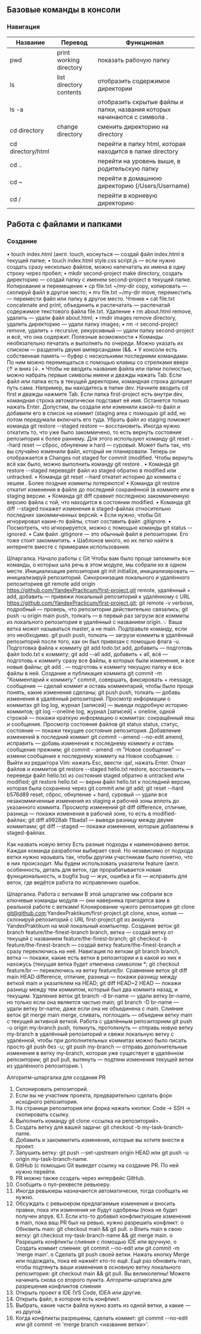 ## Базовые команды в консоли
### Навигация

|Название|Перевод|Функционал|
|-|---|-------|
|pwd|print working directory|показать рабочую папку|
|ls|list directory contents|отобразить содержимое директории|
|ls -a| |отобразить скрытые файлы и папки, названия которых начинаются с символа .|
|cd directory|change directory|сменить директорию на directory|
|cd directory/html||перейти в папку html, которая находится в папке directory|
|cd ..||перейти на уровень выше, в родительскую папку|
|cd ~||перейти в домашнюю директорию (/Users/Username)|
|cd /||перейти в корневую директорию|

## Работа с файлами и папками
### Создание
•	touch index.html (англ. touch, коснуться — создай файл index.html в текущей папке;
•	touch index.html style.css script.js — если нужно создать сразу несколько файлов, можно напечатать их имена в одну строку через пробел;
•	mkdir second-project make directory, создать директорию — создай папку с именем second-project в текущей папке.
Копирование и перемещение
•	cp file.txt ~/my-dir copy, копировать — скопируй файл в другое место;
•	mv file.txt ~/my-dir move, переместить — перемести файл или папку в другое место.
Чтение
•	cat file.txt concatenate and print, объединить и распечатать — распечатай содержимое текстового файла file.txt.
Удаление
•	rm about.html remove, удалить — удали файл about.html;
•	rmdir images remove directory, удалить директорию — удали папку images;
•	rm -r second-project remove, удалить + recursive, рекурсивный — удали папку second-project и всё, что она содержит.
Полезные возможности
•	Команды необязательно печатать и выполнять по очереди. Можно указать их списком — разделить двумя амперсандами (&&.
•	У консоли есть собственная память — буфер с несколькими последними командами. По ним можно перемещаться с помощью клавиш со стрелками вверх (↑ и вниз (↓.
•	Чтобы не вводить название файла или папки полностью, можно набрать первые символы имени и дважды нажать Tab. Если файл или папка есть в текущей директории, командная строка допишет путь сама.
Например, вы находитесь в папке dev. Начните вводить cd first и дважды нажмите Tab. Если папка first-project есть внутри dev, командная строка автоматически подставит её имя. Останется только нажать Enter.
Допустим, вы создали или изменили какой-то файл и добавили его в список на коммит (staging area с помощью git add, но потом передумали включать его туда. Убрать файл из staging поможет команда git restore --staged <file> restore — восстановить.
Иногда нужно откатить то, что уже было закоммичено, то есть вернуть состояние репозитория к более раннему. Для этого используют команду git reset --hard <commit hash> reset — сброс, обнуление и hard — суровый.
Может быть так, что вы случайно изменили файл, который не планировали. Теперь он отображается в Changes not staged for commit (modified. Чтобы вернуть всё как было, можно выполнить команду git restore <file>.
•	Команда git restore --staged <file> переведёт файл из staged обратно в modified или untracked.
•	Команда git reset --hard <commit hash> откатит историю до коммита с хешем <hash>. Более поздние коммиты потеряются!
•	Команда git restore <file> откатит изменения в файле до последней сохранённой (в коммите или в staging версии.
•	Команда git diff сравнит последнюю закоммиченную версию файла с той, что находится в состоянии modified.
•	Команда git diff --staged покажет изменения в staged-файлах относительно последних закоммиченных версий.
•	Если нужно, чтобы Git игнорировал какие-то файлы, стоит составить файл .gitignore.
•	Посмотреть, что игнорируется, можно с помощью команды git status --ignored.
•	Сам файл .gitignore — это обычный файл в репозитории. Его тоже стоит закоммитить.
•	Шаблонов много, но их легко найти в интернете вместе с примерами использования.


Шпаргалка. Начало работы с Git
Чтобы вам было проще запомнить все команды, о которых шла речь в этом модуле, мы собрали их в одном месте.
Инициализация репозитория
git init initialize, инициализировать — инициализируй репозиторий.
Синхронизация локального и удалённого репозиториев
git remote add origin https://github.com/YandexPracticum/first-project.git remote, удалённый + add, добавить — привяжи локальный репозиторий к удалённому с URL https://github.com/YandexPracticum/first-project.git;
git remote -v verbose, подробный — проверь, что репозитории действительно связались;
git push -u origin main push, толкать — в первый раз загрузи все коммиты из локального репозитория в удалённый с названием origin.
💡 Ваша ветка может называться master, а не main. Подправьте команду, если это необходимо.
git push push, толкать — загрузи коммиты в удалённый репозиторий после того, как он был привязан с помощью флага -u.
Подготовка файла к коммиту
git add todo.txt add, добавить — подготовь файл todo.txt к коммиту;
git add --all add, добавить + all, всё — подготовь к коммиту сразу все файлы, в которых были изменения, и все новые файлы;
git add . — подготовь к коммиту текущую папку и все файлы в ней.
Создание и публикация коммита
git commit -m "Комментарий к коммиту." commit, совершать, фиксировать + message, сообщение — сделай коммит и оставь комментарий, чтобы было проще понять, какие изменения сделаны;
git push push, толкать — добавь изменения в удалённый репозиторий.
Просмотр информации о коммитах
git log log, журнал [записей] — выведи подробную историю коммитов;
git log --oneline log, журнал [записей] + oneline, одной строкой — покажи краткую информацию о коммитах: сокращённый хеш и сообщение.
Просмотр состояния файлов
git status status, статус, состояние — покажи текущее состояние репозитория.
Добавление изменений в последний коммит
git commit --amend --no-edit amend, исправить — добавь изменения к последнему коммиту и оставь сообщение прежним;
git commit --amend -m "Новое сообщение" — измени сообщение к последнему коммиту на Новое сообщение.
💡 Выйти из редактора Vim: нажать Esc, ввести :qa!, нажать Enter.
Откат файлов и коммитов
git restore --staged hello.txt restore, восстановить — переведи файл hello.txt из состояния staged обратно в untracked или modified;
git restore hello.txt — верни файл hello.txt к последней версии, которая была сохранена через git commit или git add;
git reset --hard b576d89 reset, сброс, обнуление + hard, суровый — удали все незакоммиченные изменения из staging и рабочей зоны вплоть до указанного коммита.
Просмотр изменений
git diff difference, отличие, разница — покажи изменения в рабочей зоне, то есть в modified-файлах;
git diff a9928ab 11bada1 — выведи разницу между двумя коммитами;
git diff --staged — покажи изменения, которые добавлены в staged-файлах.

Как назвать новую ветку
Есть разные подходы к наименованию веток. Каждая команда разработки выбирает свой. Но независимо от подхода ветки нужно называть так, чтобы другим участникам было понятно, что в них происходит.
Мы будем использовать указатели feature (англ. особенность, деталь для веток, где прорабатывается новая функциональность, и bugfix bug — жук, ошибка и fix — исправить для веток, где ведётся работа по исправлению ошибок.

Шпаргалка. Работа с ветками
В этой шпаргалке мы собрали все ключевые команды модуля — они наверняка пригодятся вам в реальной работе с ветками!
Клонирование чужого репозитория
git clone git@github.com:YandexPraktikum/first-project.git clone, клон, копия — склонируй репозиторий с URL first-project.git из аккаунта YandexPraktikum на мой локальный компьютер.
Создание веток
git branch feature/the-finest-branch branch, ветка — создай ветку от текущей с названием feature/the-finest-branch;
git checkout -b feature/the-finest-branch — создай ветку feature/the-finest-branch и сразу переключись на неё.
Навигация по веткам
git branch branch, ветка — покажи, какие есть ветки в репозитории и в какой из них я нахожусь (текущая ветка будет отмечена символом *;
git checkout feature/br — переключись на ветку feature/br.
Сравнение веток
git diff main HEAD difference, отличие, разница — покажи разницу между веткой main и указателем на HEAD;
git diff HEAD~2 HEAD — покажи разницу между тем коммитом, который был два коммита назад, и текущим.
Удаление веток
git branch -d br-name — удали ветку br-name, но только если она является частью main;
git branch -D br-name — удали ветку br-name, даже если она не объединена с main.
Слияние веток
git merge main merge, сливать, поглощать — объедини ветку main с текущей активной веткой. 
Работа с удалённым репозиторием
git push -u origin my-branch push, толкнуть, протолкнуть — отправь новую ветку my-branch в удалённый репозиторий и свяжи локальную ветку с удалённой, чтобы при дополнительных коммитах можно было писать просто git push без -u;
git push my-branch — отправь дополнительные изменения в ветку my-branch, которая уже существует в удалённом репозитории;
git pull pull, вытянуть — подтяни изменения текущей ветки из удалённого репозитория.
\


Алгоритм-шпаргалка для создания PR
1.	Склонировать репозиторий.
1.	Если вы не участник проекта, предварительно сделать форк исходного репозитория.
2.	На странице репозитория или форка нажать кнопки: Code → SSH → скопировать ссылку.
3.	Выполнить команду git clone <ссылка на репозиторий>.
2.	Создать ветку для вашей задачи: git checkout -b my-task-branch-name.
3.	Добавить и закоммитить изменения, которые вы хотите внести в проект.
4.	Запушить ветку: git push --set-upstream origin HEAD или git push -u origin my-task-branch-name.
1.	GitHub (с помощью Git выведет ссылку на создание PR. По ней нужно перейти.
2.	PR можно также создать через интерфейс GitHub.
5.	Сообщить о пул-реквесте ревьюеру.
1.	Иногда ревьюеры назначаются автоматически, тогда сообщать не нужно.
6.	Обсуждать с ревьюером предлагаемые изменения и вносить правки, пока эти изменения не будут одобрены (пока не будет получен апрув. 
6.1. Если кто-то добавил конфликтующие изменения в main, пока ваш PR был на ревью, нужно разрешить конфликт: 
o	Обновить main: git checkout main && git pull.
o	Влить main в свою ветку: git checkout my-task-branch-name && git merge main.
o	Разрешить конфликты слияния с помощью IDE или вручную.
o	Создать коммит слияния: git commit --no-edit или git commit -m 'merge main'.
o	Сделать git push своей ветки.
	Нажать кнопку Merge или подождать, пока её нажмёт кто-то ещё.
	Ещё раз обновить main, чтобы подтянуть ваши изменения в основную ветку локального репозитория: git checkout main && git pull.
	Вы великолепны! Можете начинать снова со второго пункта.
Алгоритм-шпаргалка для разрешения конфликтов слияния
1.	Открыть проект в IDE (VS Code, IDEA или другие.
2.	Открыть файл, в котором есть конфликт.
3.	Выбрать, какие части файла нужно взять из одной ветки, а какие — из другой.
4.	Когда конфликты разрешены, сделать коммит: git commit --no-edit или git commit -m 'merge branch <название ветки>'.



